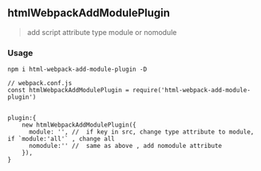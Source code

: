 ## htmlWebpackAddModulePlugin

> add script attribute type module or nomodule

### Usage

```
npm i html-webpack-add-module-plugin -D
```

```
// webpack.conf.js
const htmlWebpackAddModulePlugin = require('html-webpack-add-module-plugin')


plugin:{
	new htmlWebpackAddModulePlugin({
      module: '', //  if key in src, change type attribute to module, if `module:'all'` , change all
      nomodule:'' //  same as above , add nomodule attribute
    }),
}
```


